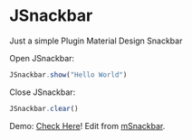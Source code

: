 # JSnackbar
Just a simple Plugin Material Design Snackbar

Open JSnackbar:
```js
JSnackbar.show("Hello World")
```

Close JSnackbar:
```js
JSnackbar.clear()
```

Demo: [Check Here](https://sonic853.github.io/JSnackbar/demo/)!
Edit from [mSnackbar](https://github.com/lukas-vollmer/mSnackbar).